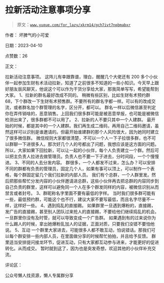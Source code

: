 # 拉新活动注意事项分享

> 原文：[`www.yuque.com/for_lazy/xkrm14/gch7ivt7npbmabxr`](https://www.yuque.com/for_lazy/xkrm14/gch7ivt7npbmabxr)

作者： 坏脾气的小可爱

日期：2023-04-10

点赞数：26

正文：

拉新活动注意事项。 这阵儿有幸跟靠谱，理白，醒醒几个大佬还有 200 多个小伙伴一起参加生财有术活动拉新，知道了之前很多不知道的一些小知识。今天早上跟好朋友辰风聊天，他说这个可以作为干货分享给大家，那我简单写写，希望能帮到大家。 1、拉新的群名最好改成不同的。 稍微有些区别，比如生财有术预约群 68，下个群改一下生财有术预售群。不要所有的群名字都一样。可以有的改成交流，或者群名加个群管理的名字，区分开，都可以。 群名一样以后微信甚至判定你在弄传销啥的，恶意销售。上回我们很多群可能是被恶意举报，也可能是被微信检测出来了，很多群都不可以用了。 2、拉新的人不要只其中一个人建群。 最开始的时候，都是其中的一个人建群。我们再生成二维码，再用自己二维码邀请，虽然这样可以识别是谁邀请的。但最开始谁建群的那个人风险很大，因为她同时建立了很多微信群。 微信规则大家都很清楚，不可以一个人一下子拉很多群，也不可以群聊一下进很多人。那次好几个人的号都出了问题，我想应该是这方面的问题。 所以，大家如果下回拉新，可以让一起的小伙伴，每个人负责建立一个群。然后可以把主负责人拉进去做管理员。负责人也不要一下子进去，分时间段，一个个慢慢进。 3、不同的人去分发内容。 群很多，一个人都发不过来，怎么办？可以安排不同的群都有负责的管理员，固定几个人，如果有事可以顶上，可以制作一个表格，每个群固定留几个我们拉新的内部人员。 我们有个总群，一个人群里发。然后把那些帮忙分发内容的小伙伴邀请进总群，这些小伙伴再去把总群的内容同步到自己负责的群里，这样可以避免同一个人在多个群发同样的内容，被微信识别从而禁言或者封号。 3、群昵称名字里面不要有最低的字样。 当时我们很多群可能有一些，最低预约群，可能这个也不行，建议大家不要写最低，而且名字尽量不一样，这样好一些。 4、遇到捣乱的直接踢。 如果群里一旦遇到爆粉的，直接踢，发广告的直接踢，甚至别人团队过来抢人的直接踢，不要给他们继续捣乱的机会。一旦群里你没有及时管，就可以导致变成一个广告群。 如果遇到有的过来说你为什么踢人的时候，拿出她爆粉乱加人的证据，正面对质，只要我们没错不要怕他说。 5、互动 一个群里大家进去，可能很多人都不敢互动，怕说错话。那我们可以每个群安排一些内部人员，在里面做分享的时候帮忙拍拍，并且给予反馈。 群里适当安排提问接龙环节，促进互动，只有大家都互动参与进来，才能更好的促进转化。从而成交。 暂时就到这了，因为也是突发奇想，欢迎其他的小伙伴补充交流。

评论区：

公众号懒人找资源，懒人专属群分享

